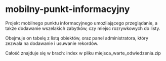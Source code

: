 # mobilny-punkt-informacyjny
Projekt mobilnego punktu informacyjnego umożliającego przeglądanie, a także dodawanie wszelakich zabytków, czy miejsc rozrywkowych do listy.

Obejmuje on tabelę z listą obiektów, oraz panel administratora, który zezwala na dodawanie i usuwanie rekordów.

Całość znajduje się w brach: index w pliku miejsca_warte_odwiedzenia.zip
